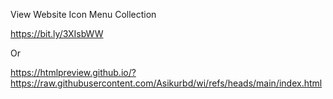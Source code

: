 View Website Icon Menu Collection

https://bit.ly/3XIsbWW

Or

https://htmlpreview.github.io/?https://raw.githubusercontent.com/Asikurbd/wi/refs/heads/main/index.html

